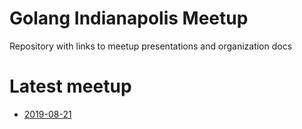 # Golang Indianapolis Meetup
Repository with links to meetup presentations and organization docs

# Latest meetup
* [2019-08-21](events/2019-08-21.md)